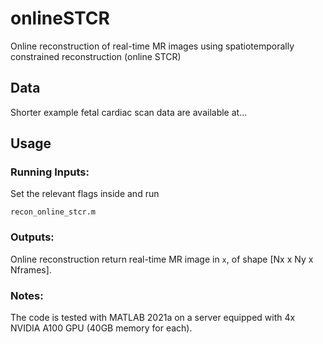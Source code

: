 # onlineSTCR
Online reconstruction of real-time MR images using spatiotemporally constrained reconstruction (online STCR)


## Data

Shorter example fetal cardiac scan data are available at...


## Usage

### Running Inputs: 
Set the relevant flags inside and run 

```
recon_online_stcr.m
```

### Outputs: 

Online reconstruction return real-time MR image in ```x```, of shape [Nx x Ny x Nframes].

### Notes:

The code is tested with MATLAB 2021a on a server equipped with 4x NVIDIA A100 GPU (40GB memory for each). 
